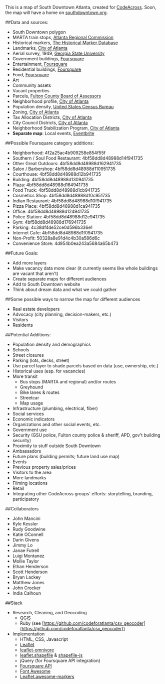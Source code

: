 This is a map of South Downtown Atlanta, created for [CodeAcross](http://www.codeforamerica.org/events/codeacross-2015/). Soon, the map will have a home on [southdowntown.org](http://www.southdowntown.org/).

##Data and sources: 

* South Downtown polygon
* MARTA train stops, [Atlanta Regional Commission](http://documents.atlantaregional.com/GISdocs/rs_Marta_Rail_and_Stations_07.kmz)
* Historical markers, [The Historical Marker Database](http://www.hmdb.org/CountiesGPXList.asp)
* Landmarks, [City of Atlanta](http://gis.atlantaga.gov/apps/gislayers/download/)
* Aerial survey, 1949, [Georgia State University](http://digitalcollections.library.gsu.edu/cdm/ref/collection/atlaerial/id/134)
* Government buildings, [Foursquare](https://developer.foursquare.com/docs/explore#req=venues/categories)
* Entertainment, [Foursquare](https://developer.foursquare.com/docs/explore#req=venues/categories)
* Residential buildings, [Foursquare](https://developer.foursquare.com/docs/explore#req=venues/categories)
* Food, [Foursquare](https://developer.foursquare.com/docs/explore#req=venues/categories)
* Art
* Community assets
* Vacant properties 
* Parcels, [Fulton County Board of Assessors](http://www.qpublic.net/ga/fulton/)
* Neighborhood profile, [City of Atlanta](http://www.atlantaga.gov/modules/showdocument.aspx?documentid=7903)
* Population density, [United States Census Bureau](http://factfinder.census.gov/)
* Zoning, [City of Atlanta](http://gis.atlantaga.gov/apps/gislayers/download/)
* Tax Allocation Districts, [City of Atlanta](http://gis.atlantaga.gov/apps/gislayers/download/)
* City Council Districts, [City of Atlanta](http://gis.atlantaga.gov/apps/gislayers/download/)
* Neighborhood Stabilization Program, [City of Atlanta](http://gis.atlantaga.gov/apps/gislayers/download/)
* **Separate map**: Local events, [Eventbrite](http://developer.eventbrite.com/docs/)

##Possible Foursquare category additions:


* Neighborhood: 4f2a25ac4b909258e854f55f
* Southern / Soul Food Restaurant: 4bf58dd8d48988d14f941735
* Other Great Outdoors: 4bf58dd8d48988d162941735
* Salon / Barbershop: 4bf58dd8d48988d110951735
* Courthouse: 4bf58dd8d48988d12b941735
* Building: 4bf58dd8d48988d130941735
* Plaza: 4bf58dd8d48988d164941735
* Food Truck: 4bf58dd8d48988d1cb941735
* Cosmetics Shop: 4bf58dd8d48988d10c951735
* Indian Restaurant: 4bf58dd8d48988d10f941735
* Pizza Place: 4bf58dd8d48988d1ca941735
* Office: 4bf58dd8d48988d124941735
* Police Station: 4bf58dd8d48988d12e941735
* Gym: 4bf58dd8d48988d176941735
* Parking: 4c38df4de52ce0d596b336e1
* Internet Cafe: 4bf58dd8d48988d1f0941735
* Non-Profit: 50328a8e91d4c4b30a586d6c
* Convenience Store: 4d954b0ea243a5684a65b473

##Future Goals:

* Add more layers
* Make vacancy data more clear (it currently seems like whole buildings are vacant that aren't)
* Create separate maps for different audiences
* Add to South Downtown website
* Think about dream data and what we could gather

##Some possible ways to narrow the map for different audiences

* Real estate developers
* Advocacy (city planning, decision-makers, etc.)
* Visitors
* Residents

##Potential Additions:

* Population density and demographics
* Schools
* Street closures
* Parking (lots, decks, street)
* Use parcel layer to shade parcels based on data (use, ownership, etc.)
* Historical uses (esp. for vacancies)
* More transit
	* Bus stops (MARTA and regional) and/or routes
	* Greyhound
	* Bike lanes & routes
	* Streetcar
	* Map usage
* Infrastructure (plumbing, electrical, fiber)
* Social services
* Economic indicators
* Organizations and other social events, etc.
* Government use
* Security (GSU police, Fulton county police & sheriff, APD, gov't building security)
* Proximity to stuff outside South Downtown
* Ambassadors
* Future plans (building permits; future land use map)
* Events
* Previous property sales/prices
* Visitors to the area
* More landmarks
* Filming locations
* Retail
* Integrating other CodeAcross groups' efforts: storytelling, branding, participatory


##Collaborators

* John Mancini
* Kyle Kessler
* Rudy Goodwine
* Katie OConnell
* Darin Givens
* Jimmy Lo
* Janae Futrell
* Luigi Montanez
* Mollie Taylor
* Ethan Henderson
* Scott Henderson
* Bryan Lackey
* Matthew Jones
* John Crocker
* India Calhoun


##Stack

* Research, Cleaning, and Geocoding
	* [QGIS](http://www2.qgis.org/en/site/)
	* Ruby (see [https://github.com/codeforatlanta/csv_geocoder](https://github.com/codeforatlanta/csv_geocoder))
* Implementation
	* HTML, CSS, Javascript
	* [Leaflet](http://leafletjs.com/)
	* [leaflet-omnivore](https://github.com/mapbox/leaflet-omnivore)
	* [leaflet.shapefile](https://github.com/calvinmetcalf/leaflet.shapefile) & [shapefile-js](https://github.com/calvinmetcalf/shapefile-js)
	* jQuery (for Foursquare API integration)
	* [Foursquare API](https://developer.foursquare.com/)
	* [Font Awesome](http://fortawesome.github.io/Font-Awesome/)
	* [Leaflet.awesome-markers](https://github.com/lvoogdt/Leaflet.awesome-markers)
